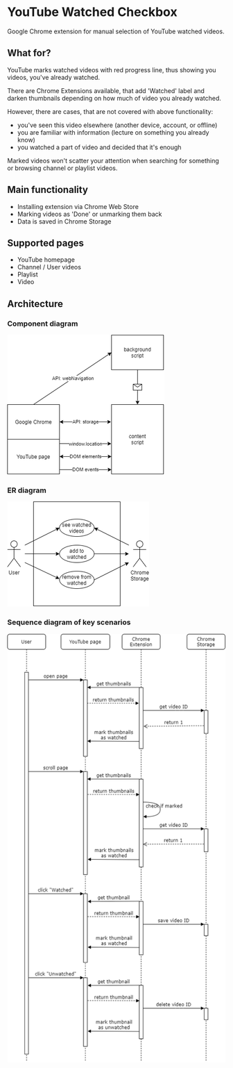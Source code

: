 # YouTube Watched Checkbox
Google Chrome extension for manual selection of YouTube watched videos.

## What for?
YouTube marks watched videos with red progress line, thus showing you videos, you've already watched.

There are Chrome Extensions available, that add 'Watched' label and darken thumbnails depending on how much of video you already watched.

However, there are cases, that are not covered with above functionality:
- you've seen this video elsewhere (another device, account, or offline)
- you are familiar with information (lecture on something you already know)
- you watched a part of video and decided that it's enough

Marked videos won't scatter your attention when searching for something or browsing channel or playlist videos.

## Main functionality
- Installing extension via Chrome Web Store
- Marking videos as 'Done' or unmarking them back
- Data is saved in Chrome Storage

## Supported pages
- YouTube homepage
- Channel / User videos
- Playlist
- Video 


## Architecture

### Component diagram
![Software components](./doc/software-components.png)

### ER diagram
![ER diagram](./doc/ER-diagram.png)

### Sequence diagram of key scenarios
![Key scenarios](./doc/key-scenarios.png)
